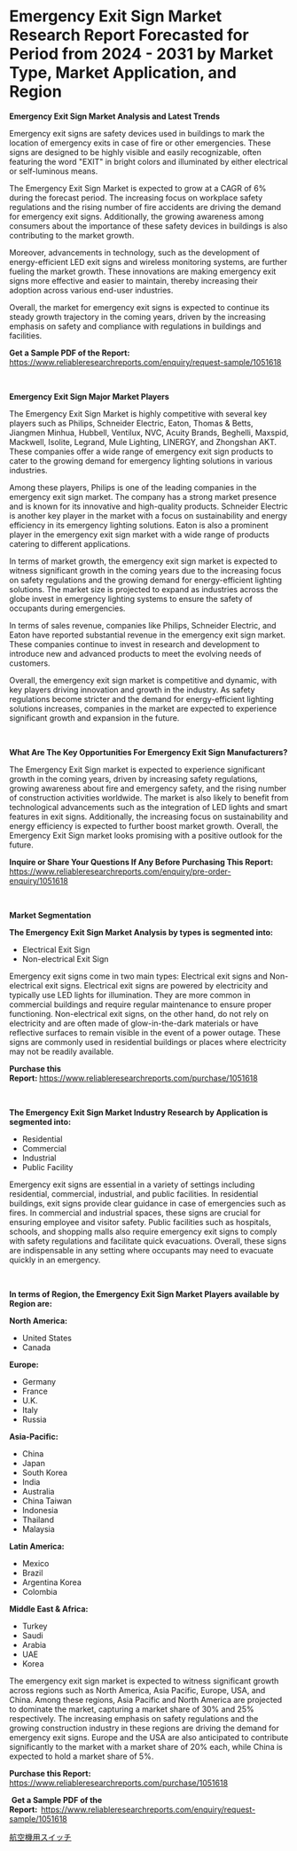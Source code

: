 <p><h1>Emergency Exit Sign Market Research Report Forecasted for Period from 2024 -  2031 by Market Type, Market Application, and Region</h1></p><p><strong>Emergency Exit Sign Market Analysis and Latest Trends</strong></p>
<p><p>Emergency exit signs are safety devices used in buildings to mark the location of emergency exits in case of fire or other emergencies. These signs are designed to be highly visible and easily recognizable, often featuring the word "EXIT" in bright colors and illuminated by either electrical or self-luminous means.</p><p>The Emergency Exit Sign Market is expected to grow at a CAGR of 6% during the forecast period. The increasing focus on workplace safety regulations and the rising number of fire accidents are driving the demand for emergency exit signs. Additionally, the growing awareness among consumers about the importance of these safety devices in buildings is also contributing to the market growth.</p><p>Moreover, advancements in technology, such as the development of energy-efficient LED exit signs and wireless monitoring systems, are further fueling the market growth. These innovations are making emergency exit signs more effective and easier to maintain, thereby increasing their adoption across various end-user industries.</p><p>Overall, the market for emergency exit signs is expected to continue its steady growth trajectory in the coming years, driven by the increasing emphasis on safety and compliance with regulations in buildings and facilities.</p></p>
<p><strong>Get a Sample PDF of the Report:&nbsp;</strong> <a href="https://www.reliableresearchreports.com/enquiry/request-sample/1051618">https://www.reliableresearchreports.com/enquiry/request-sample/1051618</a></p>
<p>&nbsp;</p>
<p><strong>Emergency Exit Sign Major Market Players</strong></p>
<p><p>The Emergency Exit Sign Market is highly competitive with several key players such as Philips, Schneider Electric, Eaton, Thomas & Betts, Jiangmen Minhua, Hubbell, Ventilux, NVC, Acuity Brands, Beghelli, Maxspid, Mackwell, Isolite, Legrand, Mule Lighting, LINERGY, and Zhongshan AKT. These companies offer a wide range of emergency exit sign products to cater to the growing demand for emergency lighting solutions in various industries.</p><p>Among these players, Philips is one of the leading companies in the emergency exit sign market. The company has a strong market presence and is known for its innovative and high-quality products. Schneider Electric is another key player in the market with a focus on sustainability and energy efficiency in its emergency lighting solutions. Eaton is also a prominent player in the emergency exit sign market with a wide range of products catering to different applications.</p><p>In terms of market growth, the emergency exit sign market is expected to witness significant growth in the coming years due to the increasing focus on safety regulations and the growing demand for energy-efficient lighting solutions. The market size is projected to expand as industries across the globe invest in emergency lighting systems to ensure the safety of occupants during emergencies.</p><p>In terms of sales revenue, companies like Philips, Schneider Electric, and Eaton have reported substantial revenue in the emergency exit sign market. These companies continue to invest in research and development to introduce new and advanced products to meet the evolving needs of customers.</p><p>Overall, the emergency exit sign market is competitive and dynamic, with key players driving innovation and growth in the industry. As safety regulations become stricter and the demand for energy-efficient lighting solutions increases, companies in the market are expected to experience significant growth and expansion in the future.</p></p>
<p>&nbsp;</p>
<p><strong>What Are The Key Opportunities For Emergency Exit Sign Manufacturers?</strong></p>
<p><p>The Emergency Exit Sign market is expected to experience significant growth in the coming years, driven by increasing safety regulations, growing awareness about fire and emergency safety, and the rising number of construction activities worldwide. The market is also likely to benefit from technological advancements such as the integration of LED lights and smart features in exit signs. Additionally, the increasing focus on sustainability and energy efficiency is expected to further boost market growth. Overall, the Emergency Exit Sign market looks promising with a positive outlook for the future.</p></p>
<p><strong>Inquire or Share Your Questions If Any Before Purchasing This Report:</strong> <a href="https://www.reliableresearchreports.com/enquiry/pre-order-enquiry/1051618">https://www.reliableresearchreports.com/enquiry/pre-order-enquiry/1051618</a></p>
<p>&nbsp;</p>
<p><strong>Market Segmentation</strong></p>
<p><strong>The Emergency Exit Sign Market Analysis by types is segmented into:</strong></p>
<p><ul><li>Electrical Exit Sign</li><li>Non-electrical Exit Sign</li></ul></p>
<p><p>Emergency exit signs come in two main types: Electrical exit signs and Non-electrical exit signs. Electrical exit signs are powered by electricity and typically use LED lights for illumination. They are more common in commercial buildings and require regular maintenance to ensure proper functioning. Non-electrical exit signs, on the other hand, do not rely on electricity and are often made of glow-in-the-dark materials or have reflective surfaces to remain visible in the event of a power outage. These signs are commonly used in residential buildings or places where electricity may not be readily available.</p></p>
<p><strong>Purchase this Report:&nbsp;</strong><a href="https://www.reliableresearchreports.com/purchase/1051618">https://www.reliableresearchreports.com/purchase/1051618</a></p>
<p>&nbsp;</p>
<p><strong>The Emergency Exit Sign Market Industry Research by Application is segmented into:</strong></p>
<p><ul><li>Residential</li><li>Commercial</li><li>Industrial</li><li>Public Facility</li></ul></p>
<p><p>Emergency exit signs are essential in a variety of settings including residential, commercial, industrial, and public facilities. In residential buildings, exit signs provide clear guidance in case of emergencies such as fires. In commercial and industrial spaces, these signs are crucial for ensuring employee and visitor safety. Public facilities such as hospitals, schools, and shopping malls also require emergency exit signs to comply with safety regulations and facilitate quick evacuations. Overall, these signs are indispensable in any setting where occupants may need to evacuate quickly in an emergency.</p></p>
<p>&nbsp;</p>
<p><strong>In terms of Region, the Emergency Exit Sign Market Players available by Region are:</strong></p>
<p>
    <p> <strong> North America: </strong>
        <ul>
            <li>United States</li>
            <li>Canada</li>
        </ul>
        </p> 
    <p> <strong> Europe: </strong>
        <ul>
            <li>Germany</li>
            <li>France</li>
            <li>U.K.</li>
            <li>Italy</li>
            <li>Russia</li>
        </ul>
        </p> 
    <p> <strong> Asia-Pacific: </strong>
        <ul>
            <li>China</li>
            <li>Japan</li>
            <li>South Korea</li>
            <li>India</li>
            <li>Australia</li>
            <li>China Taiwan</li>
            <li>Indonesia</li>
            <li>Thailand</li>
            <li>Malaysia</li>
        </ul>
        </p> 
    <p> <strong> Latin America: </strong>
        <ul>
            <li>Mexico</li>
            <li>Brazil</li>
            <li>Argentina Korea</li>
            <li>Colombia</li>
        </ul>
        </p> 
    <p> <strong> Middle East & Africa: </strong>
        <ul>
            <li>Turkey</li>
            <li>Saudi</li>
            <li>Arabia</li>
            <li>UAE</li>
            <li>Korea</li>
        </ul>
    </p>
    </p>
<p><p>The emergency exit sign market is expected to witness significant growth across regions such as North America, Asia Pacific, Europe, USA, and China. Among these regions, Asia Pacific and North America are projected to dominate the market, capturing a market share of 30% and 25% respectively. The increasing emphasis on safety regulations and the growing construction industry in these regions are driving the demand for emergency exit signs. Europe and the USA are also anticipated to contribute significantly to the market with a market share of 20% each, while China is expected to hold a market share of 5%.</p></p>
<p><strong>Purchase this Report: </strong><a href="https://www.reliableresearchreports.com/purchase/1051618">https://www.reliableresearchreports.com/purchase/1051618</a></p>
<p>&nbsp;<strong>Get a Sample PDF of the Report:&nbsp;&nbsp;</strong><a href="https://www.reliableresearchreports.com/enquiry/request-sample/1051618">https://www.reliableresearchreports.com/enquiry/request-sample/1051618</a></p>
<p><strong></strong></p>
<p><p><a href="https://github.com/ksxzwxabcuynh011/Market-Research-Report-List-1/blob/main/17029819749.md">航空機用スイッチ</a></p></p>